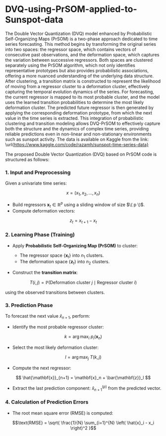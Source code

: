 # DVQ-using-PrSOM-applied-to-Sunspot-data
The Double Vector Quantization (DVQ) model enhanced by Probabilistic Self-Organizing Maps (PrSOM) is a two-phase approach dedicated to time series forecasting. This method begins by transforming the original series into two spaces: the regressor space, which contains vectors of consecutive past observations, and the deformation space, which captures the variation between successive regressors. Both spaces are clustered separately using the PrSOM algorithm, which not only identifies representative prototypes but also provides probabilistic associations, offering a more nuanced understanding of the underlying data structure. After clustering, a transition matrix is constructed to represent the likelihood of moving from a regressor cluster to a deformation cluster, effectively capturing the temporal evolution dynamics of the series. For forecasting, the current regressor is mapped to its most probable cluster, and the model uses the learned transition probabilities to determine the most likely deformation cluster. The predicted future regressor is then generated by applying the corresponding deformation prototype, from which the next value in the time series is extracted. This integration of probabilistic clustering and transition modeling allows DVQ-PrSOM to effectively capture both the structure and the dynamics of complex time series, providing reliable predictions even in non-linear and non-stationary environments such as sunspot activity. The data is available on Kaggle from the link: \url{https://www.kaggle.com/code/razamh/sunspot-time-series-data} 

The proposed Double Vector Quantization (DVQ) based on PrSOM code is structured as follows:

### 1. Input and Preprocessing

Given a univariate time series:

$$
x = (x_1, x_2, \ldots, x_n)
$$

- Build regressors $\mathbf{x}_t \in \mathbb{R}^p$ using a sliding window of size $\( p \)$.
- Compute deformation vectors:

$$
z_t = x_{t+1} - x_t
$$

### 2. Learning Phase (Training)

- Apply **Probabilistic Self-Organizing Map (PrSOM)** to cluster:
  - The regressor space $\{\mathbf{x}_t\}$ into $n_1$ clusters.
  - The deformation space  $\{ \mathbf{z}_t \}$  into $n_2$ clusters.

- Construct the **transition matrix**:

$$
T(i, j) = \mathbb{P}(\text{Deformation cluster } j \mid \text{Regressor cluster } i)
$$

using the observed transitions between clusters.

### 3. Prediction Phase

To forecast the next value $\hat{x}_{n+1}$, perform:

- Identify the most probable regressor cluster:

$$
k = \arg\max_{i}~p_i(\mathbf{x}_n)
$$

- Select the most likely deformation cluster:

$$
l = \arg\max_{j}~T(k, j)
$$

- Compute the next regressor:

$$
\hat{\mathbf{x}}_{n+1} = \mathbf{x}_n + \bar{\mathbf{z}}_l
$$

- Extract the last prediction component: $\hat{x}_{n+1}^{(p)}$ from the predicted vector.


### 4. Calculation of Prediction Errors
   
- The root mean square error (RMSE) is computed: 

$$\text{RMSE} = \sqrt{ \frac{1}{N} \sum_{i=1}^{N} \left( \hat{x}_i - x_i \right)^2 }$$
